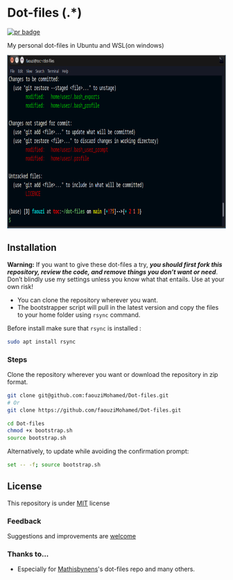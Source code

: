 # Dot-files (.*)  

 <p align='left'>
  <a href='https://github.com/faouziMohamed/Dot-files/pulls'>
     <img src='https://img.shields.io/badge/Pull%20request-Welcome-96ff00.svg?&style=for-the-badge' alt='pr badge'>
  </a>
 </p>  

My personal dot-files in Ubuntu and WSL(on windows)  
<p align="left">
    <img src='images/preview.png' alt='Preview with git status' height='400'>
</p>   

## Installation

**Warning:** If you want to give these dot-files a try, ***you  should first fork this repository, review the code, and remove things  you don’t want or need***. Don’t blindly use my settings unless you know  what that entails. Use at your own risk!

* You can clone the repository wherever you want.
* The bootstrapper script will pull in the latest version and copy the files to your home folder using `rsync` command.

Before install make sure that `rsync` is installed : 

```bash
sudo apt install rsync
```

### Steps

Clone the repository wherever you want or download the repository in zip format.

```bash
git clone git@github.com:faouziMohamed/Dot-files.git
# Or
git clone https://github.com/faouziMohamed/Dot-files.git
```
```bash
cd Dot-files
chmod +x bootstrap.sh
source bootstrap.sh
```

Alternatively, to update while avoiding the confirmation prompt:

```bash
set -- -f; source bootstrap.sh
```

## License

This repository is under [MIT](LICENSE) license

### Feedback 

Suggestions and improvements are [welcome](https://github.com/faouziMohamed/Dot-files/issues)

### Thanks to...

* Especially for [Mathisbynens](https://github.com/mathiasbynens/dotfiles)'s dot-files repo and many others.

